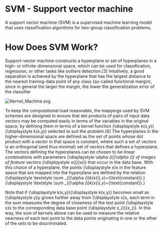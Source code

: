 
# SVM - Support vector machine
A support vector machine (SVM) is a supervised machine learning model that uses classification algorithms for two-group classification problems.


# How Does SVM Work?
Support-vector machine constructs a hyperplane or set of hyperplanes in a high- or infinite-dimensional space, which can be used for classification, regression, or other tasks like outliers detection.[3] Intuitively, a good separation is achieved by the hyperplane that has the largest distance to the nearest training-data point of any class (so-called functional margin), since in general the larger the margin, the lower the generalization error of the classifier

![Kernel_Machine.svg](https://en.wikipedia.org/wiki/File:Kernel_Machine.svg)

To keep the computational load reasonable, the mappings used by SVM schemes are designed to ensure that dot products of pairs of input data vectors may be computed easily in terms of the variables in the original space, by defining them in terms of a kernel function {\displaystyle k(x,y)}{\displaystyle k(x,y)} selected to suit the problem.[6] The hyperplanes in the higher-dimensional space are defined as the set of points whose dot product with a vector in that space is constant, where such a set of vectors is an orthogonal (and thus minimal) set of vectors that defines a hyperplane. The vectors defining the hyperplanes can be chosen to be linear combinations with parameters {\displaystyle \alpha _{i}}\alpha _{i} of images of feature vectors {\displaystyle x_{i}}x_{i} that occur in the data base. With this choice of a hyperplane, the points {\displaystyle x}x in the feature space that are mapped into the hyperplane are defined by the relation {\displaystyle \textstyle \sum _{i}\alpha _{i}k(x_{i},x)={\text{constant}}.}{\displaystyle \textstyle \sum _{i}\alpha _{i}k(x_{i},x)={\text{constant}}.}

Note that if {\displaystyle k(x,y)}{\displaystyle k(x,y)} becomes small as {\displaystyle y}y grows further away from {\displaystyle x}x, each term in the sum measures the degree of closeness of the test point {\displaystyle x}x to the corresponding data base point {\displaystyle x_{i}}x_{i}. In this way, the sum of kernels above can be used to measure the relative nearness of each test point to the data points originating in one or the other of the sets to be discriminated.
